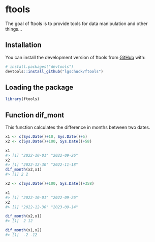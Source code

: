 
<!-- README.md is generated from README.Rmd. Please edit that file -->

# ftools

<!-- badges: start -->
<!-- badges: end -->

The goal of ftools is to provide tools for data manipulation and other
things…

## Installation

You can install the development version of ftools from
[GitHub](https://github.com/) with:

``` r
# install.packages("devtools")
devtools::install_github("lgschuck/ftools")
```

## Loading the package

``` r
library(ftools)
```

## Function dif_mont

This function calculates the difference in months between two dates.

``` r
x1 <- c(Sys.Date()+10, Sys.Date()+5)
x2 <- c(Sys.Date()+100, Sys.Date()+58)

x1
#> [1] "2022-10-01" "2022-09-26"
x2
#> [1] "2022-12-30" "2022-11-18"
dif_month(x2,x1)
#> [1] 2 2

x2 <- c(Sys.Date()+100, Sys.Date()+358)

x1
#> [1] "2022-10-01" "2022-09-26"
x2
#> [1] "2022-12-30" "2023-09-14"

dif_month(x2,x1)
#> [1]  2 12

dif_month(x1,x2)
#> [1]  -2 -12
```
